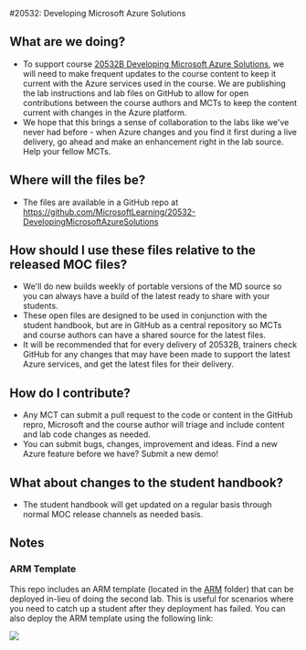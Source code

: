 #20532: Developing Microsoft Azure Solutions

## What are we doing?
* To support course [20532B Developing Microsoft Azure Solutions](https://www.microsoft.com/learning/en-us/course.aspx?ID=20532B), we will need to make frequent updates to the course content to keep it current with the Azure services used in the course.  We are publishing the lab instructions and lab files on GitHub to allow for open contributions between the course authors and MCTs to keep the content current with changes in the Azure platform.
* We hope that this brings a sense of collaboration to the labs like we've never had before - when Azure changes and you find it first during a live delivery, go ahead and make an enhancement right in the lab source.  Help your fellow MCTs.

## Where will the files be?
* The files are available in a GitHub repo at https://github.com/MicrosoftLearning/20532-DevelopingMicrosoftAzureSolutions

## How should I use these files relative to the released MOC files?
* We'll do new builds weekly of portable versions of the MD source so you can always have a build of the latest ready to share with your students.
* These open files are designed to be used in conjunction with the student handbook, but are in GitHub as a central repository so MCTs and course authors can have a shared source for the latest files.
* It will be recommended that for every delivery of 20532B, trainers check GitHub for any changes that may have been made to support the latest Azure services, and get the latest files for their delivery.

## How do I contribute?
* Any MCT can submit a pull request to the code or content in the GitHub repro, Microsoft and the course author will triage and include content and lab code changes as needed.
* You can submit bugs, changes, improvement and ideas.  Find a new Azure feature before we have?  Submit a new demo!

## What about changes to the student handbook?
* The student handbook will get updated on a regular basis through normal MOC release channels as needed basis.  

## Notes

### ARM Template
This repo includes an ARM template (located in the [ARM](/ARM) folder) that can be deployed in-lieu of doing the second lab. This is useful for scenarios where you need to catch up a student after they deployment has failed.
You can also deploy the ARM template using the following link:

<a href="https://portal.azure.com/#create/Microsoft.Template/uri/https%3A%2F%2Fraw.githubusercontent.com%2FMicrosoftLearning%2F20532-DevelopingMicrosoftAzureSolutions%2Fc-release%2FARM%2Flabvm_template.deploy.json" target="_blank">
    <img src="http://azuredeploy.net/deploybutton.png"/>
</a>
